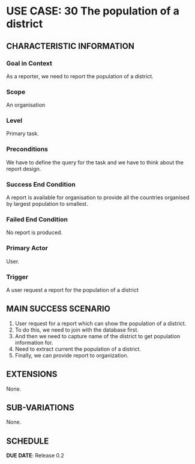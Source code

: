 # USE CASE: 30 The population of a district

## CHARACTERISTIC INFORMATION

### Goal in Context

As a reporter, we need to report the population of a district.

### Scope

An organisation

### Level

Primary task.

### Preconditions

We have to define the query for the task and we have to think about the report design.

### Success End Condition

A report is available for organisation to provide all the countries organised by largest population to smallest.

### Failed End Condition

No report is produced.

### Primary Actor

User.

### Trigger

A user request a report for the population of a district

## MAIN SUCCESS SCENARIO

1. User request for a report which can show the population of a district.
2. To do this, we need to join with the database first.
3. And then we need to capture name of the district to get population information for.
4. Need to extract current the population of a district.
5. Finally, we can provide report to organization.

## EXTENSIONS

None.

## SUB-VARIATIONS

None.

## SCHEDULE

**DUE DATE**: Release 0.2
